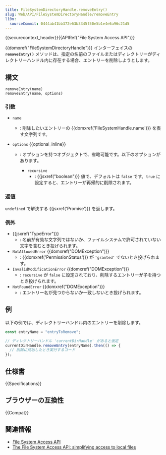 ```yaml
---
title: FileSystemDirectoryHandle.removeEntry()
slug: Web/API/FileSystemDirectoryHandle/removeEntry
l10n:
  sourceCommit: 0444ab41bb372e63b3345f50e5b1e4e6a96c21d5
---
```


{{securecontext_header}}{{APIRef("File System Access API")}}

{{domxref("FileSystemDirectoryHandle")}} インターフェイスの **`removeEntry()`** メソッドは、指定の名前のファイルまたはディレクトリーがディレクトリーハンドル内に存在する場合、エントリーを削除しようとします。

## 構文

```js-nolint
removeEntry(name)
removeEntry(name, options)
```

### 引数

- `name`
  - : 削除したいエントリーの {{domxref('FileSystemHandle.name')}} を表す文字列です。
- `options` {{optional_inline}}

  - : オプションを持つオブジェクトで、省略可能です。以下のオプションがあります。

    - `recursive`
      - : {{jsxref("boolean")}} 値で、デフォルトは `false` です。`true` に設定すると、エントリーが再帰的に削除されます。

### 返値

`undefined` で解決する {{jsxref('Promise')}} を返します。

### 例外

- {{jsxref("TypeError")}}
  - : 名前が有効な文字列ではないか、ファイルシステムで許可されていない文字を含むとき投げられます。
- `NotAllowedError` {{domxref("DOMException")}}
  - : {{domxref('PermissionStatus')}} が `'granted'` でないとき投げられます。
- `InvalidModificationError` {{domxref("DOMException")}}
  - : `recursive` が `false` に設定されており、削除するエントリーが子を持つとき投げられます。
- `NotFoundError` {{domxref("DOMException")}}
  - : エントリー名が見つからないか一致しないとき投げられます。

## 例

以下の例では、ディレクトリーハンドル内のエントリーを削除します。

```js
const entryName = "entryToRemove";

// ディレクトリーハンドル 'currentDirHandle' があると仮定
currentDirHandle.removeEntry(entryName).then(() => {
  // 削除に成功したとき実行するコード
});
```

## 仕様書

{{Specifications}}

## ブラウザーの互換性

{{Compat}}

## 関連情報

- [File System Access API](/ja/docs/Web/API/File_System_Access_API)
- [The File System Access API: simplifying access to local files](https://web.dev/file-system-access/)
